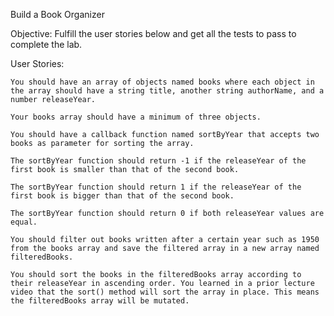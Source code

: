 Build a Book Organizer

Objective: Fulfill the user stories below and get all the tests to pass to complete the lab.

User Stories:

    You should have an array of objects named books where each object in the array should have a string title, another string authorName, and a number releaseYear.

    Your books array should have a minimum of three objects.

    You should have a callback function named sortByYear that accepts two books as parameter for sorting the array.

    The sortByYear function should return -1 if the releaseYear of the first book is smaller than that of the second book.

    The sortByYear function should return 1 if the releaseYear of the first book is bigger than that of the second book.

    The sortByYear function should return 0 if both releaseYear values are equal.

    You should filter out books written after a certain year such as 1950 from the books array and save the filtered array in a new array named filteredBooks.

    You should sort the books in the filteredBooks array according to their releaseYear in ascending order. You learned in a prior lecture video that the sort() method will sort the array in place. This means the filteredBooks array will be mutated.


